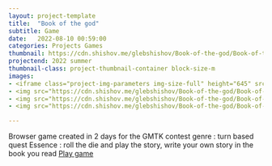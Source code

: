 ```yaml
---
layout: project-template
title:  "Book of the god"
subtitle: Game
date:   2022-08-10 00:59:00
categories: Projects Games
thumbnail: https://cdn.shishov.me/glebshishov/Book-of-the-god/Book-of-the-god-thumbnail.webp
projectend: 2022 summer
thumbnail-class: project-thumbnail-container block-size-m
images:
- <iframe class="project-img-parameters img-size-full" height="645" src="https://www.youtube.com/embed/AQgFyHdYwuc" title="Book of the God gameplay (GMTK)" frameborder="0" allow="accelerometer; autoplay; clipboard-write; encrypted-media; gyroscope; picture-in-picture" allowfullscreen></iframe>
- <img src="https://cdn.shishov.me/glebshishov/Book-of-the-god/Book-of-the-god-1.webp" class="project-img-parameters img-size-full" alt="Book-of-the-god-1">
- <img src="https://cdn.shishov.me/glebshishov/Book-of-the-god/Book-of-the-god-2.webp" class="project-img-parameters img-size-full" alt="Book-of-the-god-2">
- <img src="https://cdn.shishov.me/glebshishov/Book-of-the-god/Book-of-the-god-2.webp" class="project-img-parameters img-size-full" alt="Book-of-the-god-2">

---
```

Browser game created in 2 days for the GMTK contest
genre : turn based quest
Essence : roll the die and play the story, write your own story in the book you read
<a href="https://shide.itch.io/book-of-the-god" target="_blank">Play game</a>


